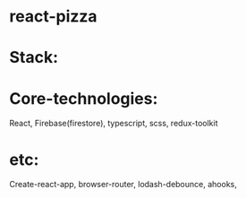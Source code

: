 # react-pizza

# Stack:

# Core-technologies:
React,
Firebase(firestore),
typescript,
scss,
redux-toolkit

# etc:
Create-react-app,
browser-router,
lodash-debounce,
ahooks,
